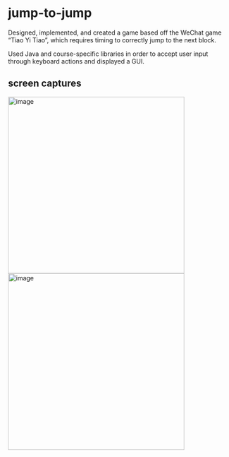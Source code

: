 # jump-to-jump

Designed, implemented, and created a game based off the WeChat game “Tiao Yi Tiao”, which requires timing to correctly jump to the next block.

Used Java and course-specific libraries in order to accept user input through keyboard actions and displayed a GUI.

## screen captures
<img width="400" alt="image" src="https://github.com/jessicayd/jump-to-jump/assets/105768635/d21d99f3-0f52-4d51-84b0-7cee5dce4867">
<img width="400" alt="image" src="https://github.com/jessicayd/jump-to-jump/assets/105768635/4f241914-f8ed-4aa4-afd3-7d2d6d36e581">

